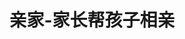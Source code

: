 ---
description: 小编附近就有好多使用者，这对一个刚刚上线的应用可算是奇迹。有些父母与孩子的头像还是很象的。。。
layout: post
results:
- primaryGenreName: Social Networking
  version: '1.0'
  trackViewUrl: https://itunes.apple.com/cn/app/qin-jia-jia-zhang-bang-hai/id957278058?mt=8&uo=4
  artworkUrl100: http://a924.phobos.apple.com/us/r30/Purple1/v4/0b/2b/3b/0b2b3b00-9a46-26ee-1ad2-f4a7552c730a/pr_source.png?downloadKey=1425140655_023efc34b086c3580240eeaedd9b4e1a
  artworkUrl60: http://a1896.phobos.apple.com/us/r30/Purple3/v4/07/94/ad/0794adf1-419a-5bce-bc65-c8edebf39e33/Icon.png
  userRatingCountForCurrentVersion: 1
  minimumOsVersion: '7.1'
  sellerName: Beijing Mozhixiang Software Development Co., Ltd.
  supportedDevices:
  - iPhone5c
  - iPodTouchFifthGen
  - iPhone6Plus
  - iPhone5
  - iPadFourthGen4G
  - iPhone5s
  - iPad23G
  - iPhone4S
  - iPadMini
  - iPadThirdGen4G
  - iPadThirdGen
  - iPadFourthGen
  - iPadMini4G
  - iPhone6
  - iPad2Wifi
  - iPhone4
  genres:
  - 社交
  - 生活
  trackName: 亲家-家长帮孩子相亲
  description: '【亲家】一款让家长帮孩子寻找相亲对象的软件

    -1：附近，能看到您附近其他未婚男女的父母，子女的照片会直接显示出来

    -2：聊天，可以直接跟对方家长进行聊天，支持语音、文字、图片、名片、位置。

    -3：真实资料，相亲者的资料都是由家长上传。

    -4：看对方孩子照片数权限，家长自己放多少张孩子的照片，就能看别人孩子多少张照片。

    -5：修改位置，在附近顶部，有修改位置按钮，方便父母帮助在外地工作的孩子寻找对象。'
  price: 0
  trackId: 957278058
  releaseDate: '2015-02-10T19:07:27Z'
  advisories:
  - 无限制网页访问
  screenshotUrls:
  - http://a5.mzstatic.com/us/r30/Purple3/v4/3f/9d/0e/3f9d0ee1-ed85-36b1-3766-fc78c9d2ebc5/screen1136x1136.jpeg
  - http://a3.mzstatic.com/us/r30/Purple3/v4/b8/5d/50/b85d507e-4eed-49de-f6fe-61a05a179a7f/screen1136x1136.jpeg
  - http://a5.mzstatic.com/us/r30/Purple3/v4/e7/9b/20/e79b20c9-0497-0923-f763-3b1a94ea94e4/screen1136x1136.jpeg
  - http://a5.mzstatic.com/us/r30/Purple3/v4/c5/19/04/c51904d7-ef6f-4381-f7a4-b6fb89ef513c/screen1136x1136.jpeg
  - http://a3.mzstatic.com/us/r30/Purple1/v4/19/87/7c/19877cbb-dbba-aafb-791e-19af17923594/screen1136x1136.jpeg
  artistViewUrl: https://itunes.apple.com/cn/artist/mozhixiang/id762093128?uo=4
  primaryGenreId: 6005
  averageUserRatingForCurrentVersion: 5
  kind: software
  fileSizeBytes: '18926857'
  bundleId: com.mzx.QueQiao
  trackContentRating: 17+
  artistName: Mozhixiang
  trackCensoredName: 亲家-家长帮孩子相亲
  isGameCenterEnabled: false
  contentAdvisoryRating: 17+
  languageCodesISO2A:
  - ZH
  features: &a []
  wrapperType: software
  artworkUrl512: http://a924.phobos.apple.com/us/r30/Purple1/v4/0b/2b/3b/0b2b3b00-9a46-26ee-1ad2-f4a7552c730a/pr_source.png?downloadKey=1425140655_023efc34b086c3580240eeaedd9b4e1a
  formattedPrice: 免费
  artistId: 762093128
  genreIds:
  - '6005'
  - '6012'
  currency: CNY
  ipadScreenshotUrls: *a
category: 社交
tags: tag1
resultCount: 1
title: 亲家-家长帮孩子相亲

---